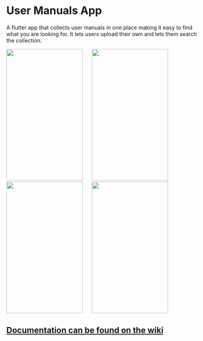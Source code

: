 # User Manuals App

A flutter app that collects user manuals in one place making it easy to find what you are looking for. 
It lets users upload their own and lets them search the collection.

<img src="https://github.com/ThomasFSynnes/IDATA2023_Group8/assets/71408597/8d07b1c5-b86c-4e5d-abef-abced21e0f37" width="200" height="345">
&nbsp;&nbsp;&nbsp;&nbsp;
<img src="https://github.com/ThomasFSynnes/IDATA2023_Group8/assets/71408597/4fd36c25-72df-4048-befc-6b9e681a07b4" width="200" height="345">
<br>
<img src="https://github.com/ThomasFSynnes/IDATA2023_Group8/assets/71408597/4e316aff-00a4-4acd-94f6-65c61a4fea4b" width="200" height="345">
&nbsp;&nbsp;&nbsp;&nbsp;
<img src="https://github.com/ThomasFSynnes/IDATA2023_Group8/assets/71408597/3102c14d-94c6-4deb-8a4f-86fc2a632e23" width="200" height="345">



## [Documentation can be found on the wiki](https://github.com/ThomasFSynnes/IDATA2023_Group8/wiki)
